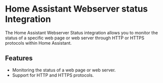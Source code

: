 # Home Assistant Webserver status Integration

The Home Assistant Webserver Status integration allows you to monitor the status of a specific web page or web server through HTTP or HTTPS protocols within Home Assistant.

## Features
- Monitoring the status of a web page or web server.
- Support for HTTP and HTTPS protocols.

